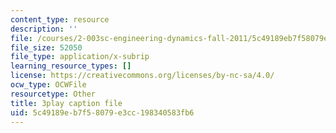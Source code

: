 ```yaml
---
content_type: resource
description: ''
file: /courses/2-003sc-engineering-dynamics-fall-2011/5c49189eb7f58079e3cc198340583fb6_QYP-oC1kP_s.srt
file_size: 52050
file_type: application/x-subrip
learning_resource_types: []
license: https://creativecommons.org/licenses/by-nc-sa/4.0/
ocw_type: OCWFile
resourcetype: Other
title: 3play caption file
uid: 5c49189e-b7f5-8079-e3cc-198340583fb6
---
```

